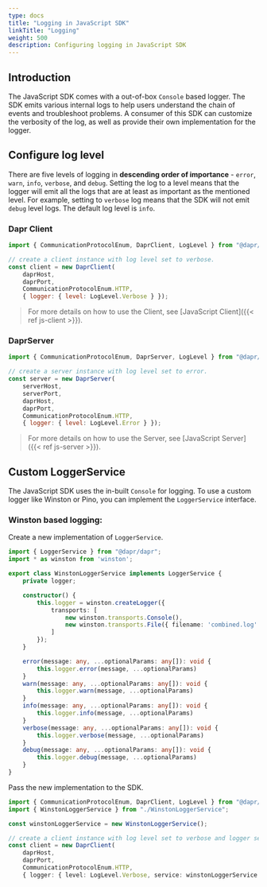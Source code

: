 ```yaml
---
type: docs
title: "Logging in JavaScript SDK"
linkTitle: "Logging"
weight: 500
description: Configuring logging in JavaScript SDK
---
```


## Introduction

The JavaScript SDK comes with a out-of-box `Console` based logger. The SDK emits various internal logs to help users understand the chain of events and troubleshoot problems. A consumer of this SDK can customize the verbosity of the log, as well as provide their own implementation for the logger.

## Configure log level

There are five levels of logging in **descending order of importance** - `error`, `warn`, `info`, `verbose`, and `debug`. Setting the log to a level means that the logger will emit all the logs that are at least as important as the mentioned level. For example, setting to `verbose` log means that the SDK will not emit `debug` level logs. The default log level is `info`.

### Dapr Client

```js
import { CommunicationProtocolEnum, DaprClient, LogLevel } from "@dapr/dapr";

// create a client instance with log level set to verbose.
const client = new DaprClient(
    daprHost, 
    daprPort, 
    CommunicationProtocolEnum.HTTP, 
    { logger: { level: LogLevel.Verbose } });
```

> For more details on how to use the Client, see [JavaScript Client]({{< ref js-client >}}).

### DaprServer

```js
import { CommunicationProtocolEnum, DaprServer, LogLevel } from "@dapr/dapr";

// create a server instance with log level set to error.
const server = new DaprServer(
    serverHost,
    serverPort, 
    daprHost,
    daprPort,
    CommunicationProtocolEnum.HTTP,
    { logger: { level: LogLevel.Error } });
```

> For more details on how to use the Server, see [JavaScript Server]({{< ref js-server >}}).

## Custom LoggerService

The JavaScript SDK uses the in-built `Console` for logging. To use a custom logger like Winston or Pino, you can implement the `LoggerService` interface.

### Winston based logging:

Create a new implementation of `LoggerService`.

```ts
import { LoggerService } from "@dapr/dapr";
import * as winston from 'winston';

export class WinstonLoggerService implements LoggerService {
    private logger;

    constructor() {
        this.logger = winston.createLogger({
            transports: [
                new winston.transports.Console(),
                new winston.transports.File({ filename: 'combined.log' })
            ]
        });
    }

    error(message: any, ...optionalParams: any[]): void {
        this.logger.error(message, ...optionalParams)
    }
    warn(message: any, ...optionalParams: any[]): void {
        this.logger.warn(message, ...optionalParams)
    }
    info(message: any, ...optionalParams: any[]): void {
        this.logger.info(message, ...optionalParams)
    }
    verbose(message: any, ...optionalParams: any[]): void {
        this.logger.verbose(message, ...optionalParams)
    }
    debug(message: any, ...optionalParams: any[]): void {
        this.logger.debug(message, ...optionalParams)
    }
}
```

Pass the new implementation to the SDK.

```ts
import { CommunicationProtocolEnum, DaprClient, LogLevel } from "@dapr/dapr";
import { WinstonLoggerService } from "./WinstonLoggerService";

const winstonLoggerService = new WinstonLoggerService();

// create a client instance with log level set to verbose and logger service as winston.
const client = new DaprClient(
    daprHost,
    daprPort,
    CommunicationProtocolEnum.HTTP,
    { logger: { level: LogLevel.Verbose, service: winstonLoggerService } });
```